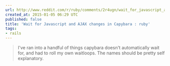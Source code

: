 ```yaml
---
url: http://www.reddit.com/r/ruby/comments/2r4ugn/wait_for_javascript_and_ajax_changes_in_capybara/
created_at: 2015-01-05 06:29 UTC
published: false
title: 'Wait for Javascript and AJAX changes in Capybara : ruby'
tags:
- rails
---
```


<blockquote>I've ran into a handful of things capybara doesn't automatically wait for, and had to roll my own waitloops. The names should be pretty self explanatory.</blockquote>
